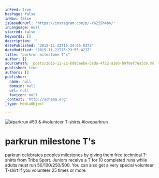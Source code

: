 ```yaml
---
inFeed: true
hasPage: false
inNav: false
isBasedOnUrl: 'https://instagram.com/p/-Y6Zj5h4by/'
inLanguage: null
starred: false
keywords: []
description: ''
datePublished: '2015-11-22T15:24:05.837Z'
dateModified: '2015-11-22T15:23:55.422Z'
title: "parkrun milestone T's"
author: []
sourcePath: _posts/2015-11-22-bd95aebe-5ada-4f22-a280-b9f0ef7ea559.md
published: true
authors: []
publisher:
  name: null
  domain: null
  url: null
  favicon: null
_context: 'http://schema.org'
_type: MediaObject

---
```

![#parkrun #50 & #volunteer T-shirts.#loveparkrun](https://the-grid-user-content.s3-us-west-2.amazonaws.com/4c98e9bb-6f05-4907-b2da-6e766c15009f.jpg)

# parkrun milestone T's

parkrun celebrates peoples milestones by giving them free technical T-shirts from Tribe Sport. Juniors receive a T for 10 completed runs while adults must run 50/100/250/500\. You can also get a very special volunteer T-shirt if you volunteer 25 times or more.
